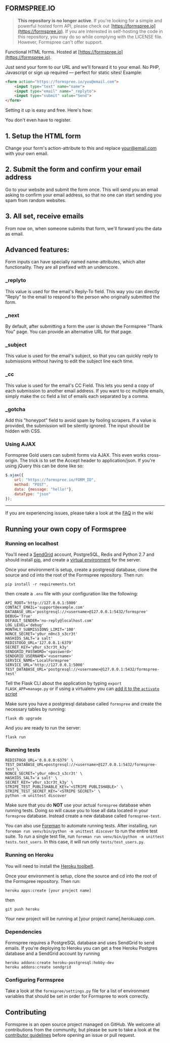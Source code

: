 FORMSPREE.IO
------------

> **This repository is no longer active**. If you're looking for a simple and powerful hosted form API, please check out [https://formspree.io](https://formspree.io). If you are interested in self-hosting the code in this repository, you may do so while complying with the LICENSE file. However, Formspree can't offer support.

Functional HTML forms. Hosted at [https://formspree.io](https://formspree.io).

Just send your form to our URL and we'll forward it to your email. No PHP, Javascript or sign up required — perfect for static sites!
Example:

```html
<form action="https://formspree.io/you@email.com">
    <input type="text" name="name">
    <input type="email" name="_replyto">
    <input type="submit" value="Send">
</form>
```

Setting it up is easy and free. Here's how:

You don't even have to register.

## 1. Setup the HTML form

Change your form's action-attribute to this and replace your@email.com with your own email.

## 2. Submit the form and confirm your email address

Go to your website and submit the form once. This will send you an email asking to confirm your email address, so that no one can start sending you spam from random websites.

## 3. All set, receive emails

From now on, when someone submits that form, we'll forward you the data as email.

## Advanced features:

Form inputs can have specially named name-attributes, which alter functionality. They are all prefixed with an underscore.

### _replyto

This value is used for the email's Reply-To field. This way you can directly "Reply" to the email to respond to the person who originally submitted the form.

### _next

By default, after submitting a form the user is shown the Formspree "Thank You" page. You can provide an alternative URL for that page.

### _subject

This value is used for the email's subject, so that you can quickly reply to submissions without having to edit the subject line each time.

### _cc

This value is used for the email's CC Field. This lets you send a copy of each submission to another email address. If you want to cc multiple emails, simply make the cc field a list of emails each separated by a comma.

### _gotcha

Add this "honeypot" field to avoid spam by fooling scrapers. If a value is provided, the submission will be silently ignored. The input should be hidden with CSS.

### Using AJAX

Formspree Gold users can submit forms via AJAX. This even works cross-origin. The trick is to set the Accept header to application/json. If you're using jQuery this can be done like so:

```javascript
$.ajax({
    url: "https://formspree.io/FORM_ID",
    method: "POST",
    data: {message: "hello!"},
    dataType: "json"
});
```

--------

If you are experiencing issues, please take a look at the [FAQ](../../wiki/Frequently-Asked-Questions) in the wiki


Running your own copy of Formspree
----------------------------------

### Running on localhost

You'll need a [SendGrid](https://sendgrid.com/) account, PostgreSQL, Redis and Python 2.7 and should install [pip](https://pip.pypa.io/en/latest/installing.html), and create a [virtual environment](http://docs.python-guide.org/en/latest/dev/virtualenvs/) for the server.

Once your environment is setup, create a postgresql database, clone the source and cd into the root of the Formspree repository. Then run:

    pip install -r requirements.txt

then create a `.env` file with your configuration like the following:

    API_ROOT='http://127.0.0.1:5000'
    CONTACT_EMAIL='support@example.com'
    DATABASE_URL='postgresql://<username>@127.0.0.1:5432/formspree'
    DEBUG='True'
    DEFAULT_SENDER='no-reply@localhost.com'
    LOG_LEVEL='debug'
    MONTHLY_SUBMISSIONS_LIMIT='100'
    NONCE_SECRET='y0ur_n0nc3_s3cr3t'
    HASHIDS_SALT='a salt'
    REDISTOGO_URL='127.0.0.1:6379'
    SECRET_KEY='y0ur_s3cr3t_k3y'
    SENDGRID_PASSWORD='<password>'
    SENDGRID_USERNAME='<username>'
    SERVICE_NAME='LocalFormspree'
    SERVICE_URL='http://127.0.0.1:5000'
    TEST_DATABASE_URL='postgresql://<username>@127.0.0.1:5432/formspree-test'

Tell the Flask CLI about the application by typing `export FLASK_APP=manage.py` or if using a virtualenv you can [add it to the `activate` script](http://flask.pocoo.org/docs/0.12/cli/#virtualenv-integration)

Make sure you have a postgresql database called `formspree` and create the necessary tables by running:

    flask db upgrade

And you are ready to run the server:

    flask run

### Running tests

    REDISTOGO_URL='0.0.0.0:6379' \
    TEST_DATABASE_URL=postgresql://<username>@127.0.0.1:5432/formspree-test \
    NONCE_SECRET='y0ur_n0nc3_s3cr3t' \
    HASHIDS_SALT='a salt' \
    SECRET_KEY='y0ur_s3cr3t_k3y' \
    STRIPE_TEST_PUBLISHABLE_KEY='<STRIPE PUBLISHABLE>' \
    STRIPE_TEST_SECRET_KEY='<STRIPE SECRET>' \
    python -m unittest discover
    
Make sure that you do **NOT** use your actual `formspree` database when running tests. Doing so will cause you to lose all data located in your `formspree` database. Instead create a new database called `formspree-test`.

You can also use [Foreman](https://github.com/ddollar/foreman) to automate running tests. After installing, run `foreman run venv/bin/python -m unittest discover` to run the entire test suite. To run a single test file, run `foreman run venv/bin/python -m unittest tests.test_users`. In this case, it will run only `tests/test_users.py`.

### Running on Heroku

You will need to install the [Heroku toolbelt](https://toolbelt.heroku.com/).

Once your environment is setup, clone the source and cd into the root of the Formspree repository. Then run:

    heroku apps:create [your project name]

then

    git push heroku

Your new project will be running at [your project name].herokuapp.com.


### Dependencies

Formspree requires a PostgreSQL database and uses SendGrid to send emails. If you're deploying to Heroku you can get a free Heroku Postgres database and a SendGrid account by running

    heroku addons:create heroku-postgresql:hobby-dev
    heroku addons:create sendgrid

### Configuring Formspree

Take a look at the `formspree/settings.py` file for a list of environment variables that should be set in order for Formspree to work correctly.



Contributing
----------------------------------

Formspree is an open source project managed on GitHub. We welcome all contributions from the community, but please be sure to take a look at the [contributor guidelines](/.github/CONTRIBUTING.md) before opening an issue or pull request.
